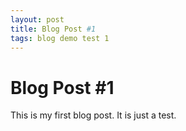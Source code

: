 ```yaml
---
layout: post
title: Blog Post #1
tags: blog demo test 1
---
```


# Blog Post #1

This is my first blog post. It is just a test. 

